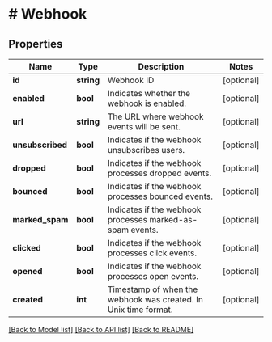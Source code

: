 # # Webhook

## Properties

Name | Type | Description | Notes
------------ | ------------- | ------------- | -------------
**id** | **string** | Webhook ID | [optional]
**enabled** | **bool** | Indicates whether the webhook is enabled. | [optional]
**url** | **string** | The URL where webhook events will be sent. | [optional]
**unsubscribed** | **bool** | Indicates if the webhook unsubscribes users. | [optional]
**dropped** | **bool** | Indicates if the webhook processes dropped events. | [optional]
**bounced** | **bool** | Indicates if the webhook processes bounced events. | [optional]
**marked_spam** | **bool** | Indicates if the webhook processes marked-as-spam events. | [optional]
**clicked** | **bool** | Indicates if the webhook processes click events. | [optional]
**opened** | **bool** | Indicates if the webhook processes open events. | [optional]
**created** | **int** | Timestamp of when the webhook was created. In Unix time format. | [optional]

[[Back to Model list]](../../README.md#models) [[Back to API list]](../../README.md#endpoints) [[Back to README]](../../README.md)
